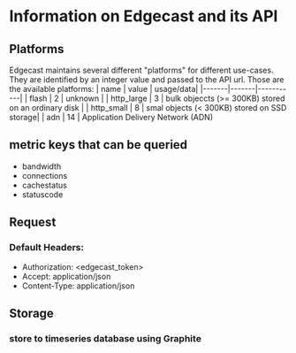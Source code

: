 # Information on Edgecast and its API

## Platforms
Edgecast maintains several different "platforms" for different use-cases.
They are identified by an integer value and passed to the API url.
Those are the available platforms:
| name  | value | usage/data|
|-------|-------|-----------|
| flash | 2     | unknown   |
| http_large | 3 | bulk objeccts (>= 300KB) stored on an ordinary disk |
| http_small | 8 | smal objects (< 300KB) stored on SSD storage|
| adn | 14 | Application Delivery Network (ADN)

## metric keys that can be queried
- bandwidth
- connections
- cachestatus
- statuscode

## Request
### Default Headers:
- Authorization: <edgecast_token>
- Accept: application/json
- Content-Type: application/json

## Storage
### store to timeseries database using Graphite


